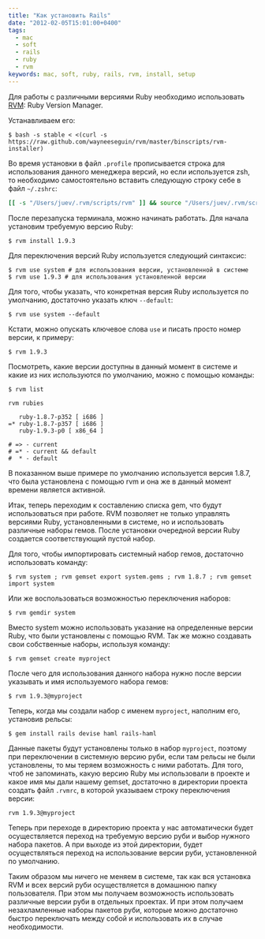 ```yaml
---
title: "Как установить Rails"
date: "2012-02-05T15:01:00+0400"
tags:
  - mac
  - soft
  - rails
  - ruby
  - rvm
keywords: mac, soft, ruby, rails, rvm, install, setup
---
```

Для работы с различными версиями Ruby необходимо использовать [RVM](http://beginrescueend.com/ "RVM: Ruby Version Manager - RVM Ruby Version Manager"): Ruby Version Manager.

Устанавливаем его:

```shell
$ bash -s stable < <(curl -s https://raw.github.com/wayneeseguin/rvm/master/binscripts/rvm-installer)
```

Во время установки в файл `.profile` прописывается строка для использования данного менеджера версий, но если используется zsh, то необходимо самостоятельно вставить следующую строку себе в файл `~/.zshrc`:

```zsh
[[ -s "/Users/juev/.rvm/scripts/rvm" ]] && source "/Users/juev/.rvm/scripts/rvm"
```

После перезапуска терминала, можно начинать работать. Для начала установим требуемую версию Ruby:

```shell
$ rvm install 1.9.3
```

Для переключения версий Ruby используется следующий синтаксис:

```shell
$ rvm use system # для использования версии, установленной в системе
$ rvm use 1.9.3 # для использования установленной версии
```

Для того, чтобы указать, что конкретная версия Ruby используется по умолчанию, достаточно указать ключ `--default`:

```shell
$ rvm use system --default
```

Кстати, можно опускать ключевое слова `use` и писать просто номер версии, к примеру:

```shell
$ rvm 1.9.3
```

Посмотреть, какие версии доступны в данный момент в системе и какие из них используются по умолчанию, можно с помощью команды:

```shell
$ rvm list

rvm rubies

   ruby-1.8.7-p352 [ i686 ]
=* ruby-1.8.7-p357 [ i686 ]
   ruby-1.9.3-p0 [ x86_64 ]

# => - current
# =* - current && default
#  * - default
```

В показанном выше примере по умолчанию используется версия 1.8.7, что была установлена с помощью rvm и она же в данный момент времени является активной.

Итак, теперь переходим к составлению списка gem, что будут использоваться при работе. RVM позволяет не только управлять версиями Ruby, установленными в системе, но и использовать различные наборы гемов. После установки очередной версии Ruby создается соответствующий пустой набор.

Для того, чтобы импортировать системный набор гемов, достаточно использовать команду:

```shell
$ rvm system ; rvm gemset export system.gems ; rvm 1.8.7 ; rvm gemset import system
```

Или же воспользоваться возможностью переключения наборов:

```shell
$ rvm gemdir system
```

Вместо system можно использовать указание на определенные версии Ruby, что были установлены с помощью RVM. Так же можно создавать свои собственные наборы, используя команду:

```shell
$ rvm gemset create myproject
```

После чего для использования данного набора нужно после версии указывать и имя используемого набора гемов:

```shell
$ rvm 1.9.3@myproject
```

Теперь, когда мы создали набор с именем `myproject`, наполним его, установив рельсы:

```shell
$ gem install rails devise haml rails-haml
```

Данные пакеты будут установлены только в набор `myproject`, поэтому при переключении в системную версию руби, если там рельсы не были установлены, то мы теряем возможность с ними работать. Для того, чтоб не запоминать, какую версию Ruby мы использовали в проекте и какое имя мы дали нашему gemset, достаточно в директории проекта создать файл `.rvmrc`, в которой указываем строку переключения версии:

```shell
rvm 1.9.3@myproject
```

Теперь при переходе в директорию проекта у нас автоматически будет осуществляется переход на требуемую версию руби и выбор нужного набора пакетов. А при выходе из этой директории, будет осуществляться переход на использование версии руби, установленной по умолчанию.

Таким образом мы ничего не меняем в системе, так как вся установка RVM и всех версий руби осуществляется в домашнюю папку пользователя. При этом мы получаем возможность использовать различные версии руби в отдельных проектах. И при этом получаем незахламленные наборы пакетов руби, которые можно достаточно быстро переключать между собой и использовать их в случае необходимости.

